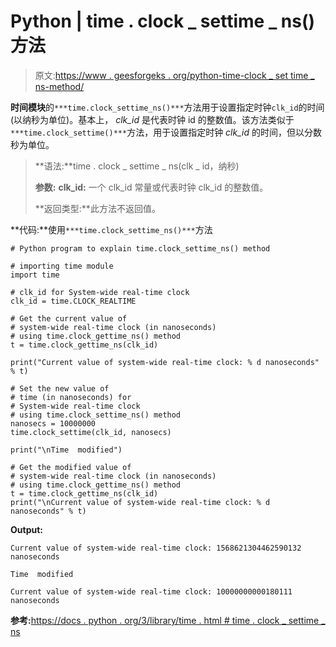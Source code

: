 # Python | time . clock _ settime _ ns()方法

> 原文:[https://www . geesforgeks . org/python-time-clock _ set time _ ns-method/](https://www.geeksforgeeks.org/python-time-clock_settime_ns-method/)

**时间模块**的`***time.clock_settime_ns()***`方法用于设置指定时钟`clk_id`的时间(以纳秒为单位)。基本上， *clk_id* 是代表时钟 id 的整数值。该方法类似于`***time.clock_settime()***`方法，用于设置指定时钟 *clk_id* 的时间，但以分数秒为单位。

> **语法:**time . clock _ settime _ ns(clk _ id，纳秒)
> 
> **参数:**
> **clk_id:** 一个 clk_id 常量或代表时钟 clk_id 的整数值。
> 
> **返回类型:**此方法不返回值。

**代码:**使用`***time.clock_settime_ns()***`方法

```
# Python program to explain time.clock_settime_ns() method

# importing time module
import time

# clk_id for System-wide real-time clock
clk_id = time.CLOCK_REALTIME

# Get the current value of
# system-wide real-time clock (in nanoseconds)
# using time.clock_gettime_ns() method
t = time.clock_gettime_ns(clk_id) 

print("Current value of system-wide real-time clock: % d nanoseconds" % t)

# Set the new value of
# time (in nanoseconds) for
# System-wide real-time clock
# using time.clock_settime_ns() method
nanosecs = 10000000
time.clock_settime(clk_id, nanosecs)

print("\nTime  modified")

# Get the modified value of
# system-wide real-time clock (in nanoseconds)
# using time.clock_gettime_ns() method
t = time.clock_gettime_ns(clk_id) 
print("\nCurrent value of system-wide real-time clock: % d nanoseconds" % t)
```

**Output:**

```
Current value of system-wide real-time clock: 1568621304462590132 nanoseconds

Time  modified

Current value of system-wide real-time clock: 10000000000180111 nanoseconds

```

**参考:**[https://docs . python . org/3/library/time . html # time . clock _ settime _ ns](https://docs.python.org/3/library/time.html#time.clock_settime_ns)